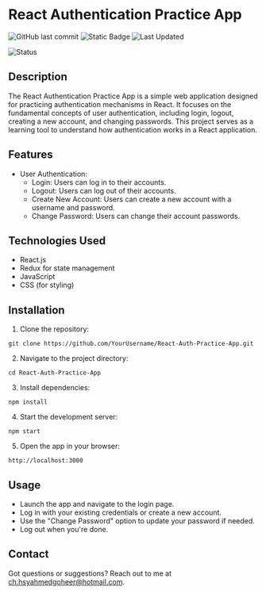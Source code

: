 # React Authentication Practice App

![GitHub last commit](https://img.shields.io/github/last-commit/Hasnat-Ahmed-Goheer/Auth-form?color=blue)
![Static Badge](https://img.shields.io/badge/%20build-passing-brightgreen)
![Last Updated](https://img.shields.io/github/last-commit/Hasnat-Ahmed-Goheer/Auth-form?label=Last%20Updated&color=yellow)

![Status](https://img.shields.io/badge/Status-Completed-brightgreen)



## Description

The React Authentication Practice App is a simple web application designed for practicing authentication mechanisms in React. It focuses on the fundamental concepts of user authentication, including login, logout, creating a new account, and changing passwords. This project serves as a learning tool to understand how authentication works in a React application.

## Features

- User Authentication:
  - Login: Users can log in to their accounts.
  - Logout: Users can log out of their accounts.
  - Create New Account: Users can create a new account with a username and password.
  - Change Password: Users can change their account passwords.

## Technologies Used

- React.js
- Redux for state management
- JavaScript
- CSS (for styling)

## Installation

1. Clone the repository:
```
git clone https://github.com/YourUsername/React-Auth-Practice-App.git
```
2. Navigate to the project directory:

```
cd React-Auth-Practice-App
```

3. Install dependencies:


```
npm install
```
4. Start the development server:


```
npm start
```
5. Open the app in your browser:


```
http://localhost:3000
```
## Usage
- Launch the app and navigate to the login page.
- Log in with your existing credentials or create a new account.
- Use the "Change Password" option to update your password if needed.
- Log out when you're done.

## Contact 
Got questions or suggestions? Reach out to me at [ch.hsyahmedgoheer@hotmail.com](mailto:ch.hsyahmedgoheer@hotmail.com).
